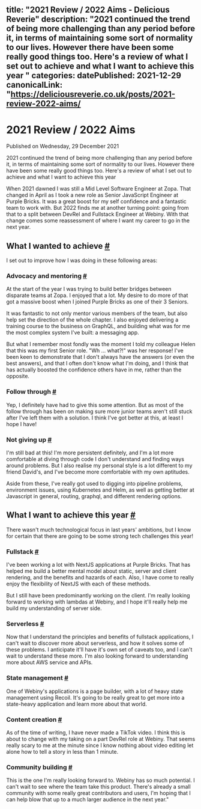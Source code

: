title: "2021 Review / 2022 Aims - Delicious Reverie"
description: "2021 continued the trend of being more challenging than any period before it, in terms of maintaining some sort of normality to our lives. However there have been some really good things too. Here's a review of what I set out to achieve and what I want to achieve this year
"
categories:
datePublished: 2021-12-29
canonicalLink: "https://deliciousreverie.co.uk/posts/2021-review-2022-aims/
---
# 2021 Review / 2022 Aims

Published on Wednesday, 29 December 2021

2021 continued the trend of being more challenging than any period before it, in terms of maintaining some sort of normality to our lives. However there have been some really good things too. Here's a review of what I set out to achieve and what I want to achieve this year

When 2021 dawned I was still a Mid Level Software Engineer at Zopa. That changed in April as I took a new role as Senior JavaScript Engineer at Purple Bricks. It was a great boost for my self confidence and a fantastic team to work with. But 2022 finds me at another turning point: going from that to a split between DevRel and Fullstack Engineer at Webiny. With that change comes some reassessment of where I want my career to go in the next year.

## What I wanted to achieve [#](https://deliciousreverie.co.uk/posts/2021-review-2022-aims/#what-i-wanted-to-achieve)

I set out to improve how I was doing in these following areas:

### Advocacy and mentoring [#](https://deliciousreverie.co.uk/posts/2021-review-2022-aims/#advocacy-and-mentoring)

At the start of the year I was trying to build better bridges between disparate teams at Zopa. I enjoyed that a lot. My desire to do more of that got a massive boost when I joined Purple Bricks as one of their 3 Seniors.

It was fantastic to not only mentor various members of the team, but also help set the direction of the whole chapter. I also enjoyed delivering a training course to the business on GraphQL, and building what was for me the most complex system I've built: a messaging app.

But what I remember most fondly was the moment I told my colleague Helen that this was my first Senior role. "Wh ... what?!" was her response! I've been keen to demonstrate that I don't always have the answers (or even the best answers), and that I often don't know what I'm doing, and I think that has actually boosted the confidence others have in me, rather than the opposite.

### Follow through [#](https://deliciousreverie.co.uk/posts/2021-review-2022-aims/#follow-through)

Yep, I definitely have had to give this some attention. But as most of the follow through has been on making sure more junior teams aren't still stuck after I've left them with a solution. I think I've got better at this, at least I hope I have!

### Not giving up [#](https://deliciousreverie.co.uk/posts/2021-review-2022-aims/#not-giving-up)

I'm still bad at this! I'm more persistent definitely, and I'm a lot more comfortable at diving through code I don't understand and finding ways around problems. But I also realise my personal style is a lot different to my friend David's, and I've become more comfortable with my own aptitudes.

Aside from these, I've really got used to digging into pipeline problems, environment issues, using Kubernetes and Helm, as well as getting better at Javascript in general, routing, graphql, and different rendering options.

## What I want to achieve this year [#](https://deliciousreverie.co.uk/posts/2021-review-2022-aims/#what-i-want-to-achieve-this-year)

There wasn't much technological focus in last years' ambitions, but I know for certain that there are going to be some strong tech challenges this year!

### Fullstack [#](https://deliciousreverie.co.uk/posts/2021-review-2022-aims/#fullstack)

I've been working a lot with NextJS applications at Purple Bricks. That has helped me build a better mental model about static, server and client rendering, and the benefits and hazards of each. Also, I have come to really enjoy the flexibility of NextJS with each of these methods.

But I still have been predominantly working on the client. I'm really looking forward to working with lambdas at Webiny, and I hope it'll really help me build my understanding of server side.

### Serverless [#](https://deliciousreverie.co.uk/posts/2021-review-2022-aims/#serverless)

Now that I understand the principles and benefits of fullstack applications, I can't wait to discover more about serverless, and how it solves some of these problems. I anticipate it'll have it's own set of caveats too, and I can't wait to understand these more. I'm also looking forward to understanding more about AWS service and APIs.

### State management [#](https://deliciousreverie.co.uk/posts/2021-review-2022-aims/#state-management)

One of Webiny's applications is a page builder, with a lot of heavy state management using Recoil. It's going to be really great to get more into a state-heavy application and learn more about that world.

### Content creation [#](https://deliciousreverie.co.uk/posts/2021-review-2022-aims/#content-creation)

As of the time of writing, I have never made a TikTok video. I think this is about to change with my taking on a part DevRel role at Webiny. That seems really scary to me at the minute since I know nothing about video editing let alone how to tell a story in less than 1 minute.

### Community building [#](https://deliciousreverie.co.uk/posts/2021-review-2022-aims/#community-building)

This is the one I'm really looking forward to. Webiny has so much potential. I can't wait to see where the team take this product. There's already a small community with some really great contributors and users, I'm hoping that I can help blow that up to a much larger audience in the next year."
